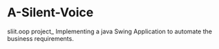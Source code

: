 # A-Silent-Voice
sliit.oop project_ Implementing a java Swing Application to automate the business requirements.
